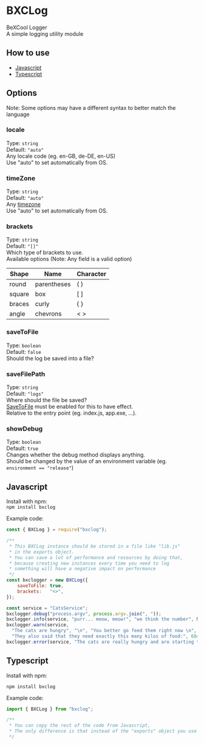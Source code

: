 # BXCLog

BeXCool Logger  
A simple logging utility module

## How to use

- [Javascript](#javascript)  
- [Typescript](#typescript)  

## Options

Note: Some options may have a different syntax to better match the language

### locale

Type: `string`  
Default: `"auto"`  
Any locale code (eg. en-GB, de-DE, en-US)  
Use "auto" to set automatically from OS.

### timeZone

Type: `string`  
Default: `"auto"`  
Any [timezone](https://en.wikipedia.org/wiki/List_of_tz_database_time_zones)  
Use "auto" to set automatically from OS.

### brackets

Type: `string`  
Default: `"[]"`  
Which type of brackets to use.  
Available options (Note: Any field is a valid option)

| Shape  | Name        | Character |
| ------ | ----------- | --------- |
| round  | parentheses | ( )       |
| square | box         | [ ]       |
| braces | curly       | { }       |
| angle  | chevrons    | < >       |

### saveToFile

Type: `boolean`  
Default: `false`  
Should the log be saved into a file?

### saveFilePath

Type: `string`  
Default: `"logs"`  
Where should the file be saved?  
[SaveToFile](#saveToFile) must be enabled for this to have effect.  
Relative to the entry point (eg. index.js, app.exe, ...).

### showDebug

Type: `boolean`  
Default: `true`  
Changes whether the debug method displays anything.  
Should be changed by the value of an environment variable (eg. `environment == "release"`)

## Javascript

Install with npm:  
`npm install bxclog`

Example code:

```js
const { BXCLog } = require("bxclog");

/**
 * This BXCLog instance should be stored in a file like "lib.js" 
 * in the exports object.
 * You can save a lot of performance and resources by doing that, 
 * because creating new instances every time you need to log 
 * something will have a negative impact on performance
 */
const bxclogger = new BXCLog({
    saveToFile: true,
    brackets:   "<>",
});

const service = "CatsService";
bxclogger.debug("process.argv", process.argv.join(", "));
bxclogger.info(service, "purr... meow, meow!", "we think the number", Math.random(), "is really cool... meow 😺");
bxclogger.warn(service, 
  "The cats are hungry", "\n", "You better go feed them right now \n", 
  "They also said that they need exactly this many kilos of food:", 68429796945127451n, "...it should be enough for about one and a half days 😼");
bxclogger.error(service, "The cats are really hungry and are starting to delete your programs 😠 Go feed them right now 🚔👮‍♂️");
```

## Typescript

Install with npm:

`npm install bxclog`

Example code:

```ts
import { BXCLog } from "bxclog";

/**
 * You can copy the rest of the code from Javascript, 
 * The only difference is that instead of the "exports" object you use es6 export ("export const bxclogger = ...")
 */
```
